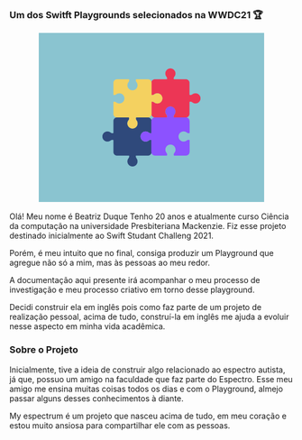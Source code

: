 
### Um dos Switft Playgrounds selecionados na WWDC21 🏆 


<p align="center">
  <img src="https://github.com/biaduque/myEspectrum/blob/main/Scenes/Identidade%20visual/cover.png">
</p>


Olá! Meu nome é Beatriz Duque
Tenho 20 anos e atualmente curso Ciência da computação na universidade Presbiteriana Mackenzie.
Fiz esse projeto destinado inicialmente ao Swift Studant Challeng 2021.

Porém, é meu intuito que no final, consiga produzir um Playground que agregue não só a mim, mas às pessoas ao meu redor. 

A documentação aqui presente irá acompanhar o meu processo de investigação e meu processo criativo em torno desse playground. 

Decidi construir ela em inglês pois como faz parte de um projeto de realização pessoal, acima de tudo, construí-la em inglês me ajuda a evoluir nesse aspecto em minha vida acadêmica. 

### Sobre o Projeto

Inicialmente, tive a ideia de construir algo relacionado ao espectro autista, já que, possuo um amigo na faculdade que faz parte do Espectro. Esse meu amigo me ensina muitas coisas todos os dias e com o Playground, almejo passar alguns desses conhecimentos à diante. 

My espectrum é um projeto que nasceu acima de tudo, em meu coração e estou muito ansiosa para compartilhar ele com as pessoas.

